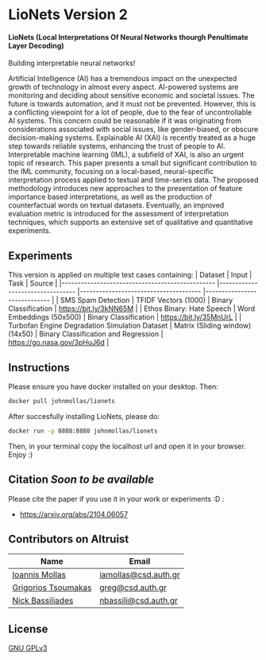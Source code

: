 # LioNets Version 2
<h4>LioNets (Local Interpretations Of Neural Networks thourgh Penultimate Layer Decoding)</h4> 

Building interpretable neural networks!

Artificial Intelligence (AI) has a tremendous impact on the unexpected growth of technology in almost every aspect. AI-powered systems are monitoring and deciding about sensitive economic and societal issues. The future is towards automation, and it must not be prevented. However, this is a conflicting viewpoint for a lot of people, due to the fear of uncontrollable AI systems. This concern could be reasonable if it was originating from considerations associated with social issues, like gender-biased, or obscure decision-making systems. Explainable AI (XAI) is recently treated as a huge step towards reliable systems, enhancing the trust of people to AI. Interpretable machine learning (IML), a subfield of XAI, is also an urgent topic of research. This paper presents a small but significant contribution to the IML community, focusing on a local-based, neural-specific interpretation process applied to textual and time-series data. The proposed methodology introduces new approaches to the presentation of feature importance based interpretations, as well as the production of counterfactual words on textual datasets. Eventually, an improved evaluation metric is introduced for the assessment of interpretation techniques, which supports an extensive set of qualitative and quantitative experiments.

## Experiments

This version is applied on multiple test cases containing:
| Dataset                                        	| Input                           	| Task                                 	| Source                      	|
|------------------------------------------------	|---------------------------------	|--------------------------------------	|-----------------------------	|
| SMS Spam Detection                             	| TFIDF Vectors (1000)            	| Binary Classification                	| https://bit.ly/3kNN65M      	|
| Ethos Binary: Hate Speech                      	| Word Embeddings (50x500)        	| Binary Classification                	| https://bit.ly/35MnUrL      	|
| Turbofan Engine Degradation Simulation Dataset 	| Matrix (Sliding window) (14x50) 	| Binary Classification and Regression 	| https://go.nasa.gov/3pHuJ6d 	| 

## Instructions
Please ensure you have docker installed on your desktop. Then:
```bash
docker pull johnmollas/lionets
```
After succesfully installing LioNets, please do:
```bash
docker run -p 8888:8888 johnmollas/lionets
```
Then, in your terminal copy the localhost url and open it in your browser. Enjoy :)

## Citation *Soon to be available*
Please cite the paper if you use it in your work or experiments :D :

- https://arxiv.org/abs/2104.06057

## Contributors on Altruist
Name | Email
--- | ---
[Ioannis Mollas](https://intelligence.csd.auth.gr/people/ioannis-mollas/) | iamollas@csd.auth.gr
[Grigorios Tsoumakas](https://intelligence.csd.auth.gr/people/tsoumakas/) | greg@csd.auth.gr
[Nick Bassiliades](https://intelligence.csd.auth.gr/people/bassiliades/) | nbassili@csd.auth.gr

## License
[GNU GPLv3](https://choosealicense.com/licenses/gpl-3.0/)
